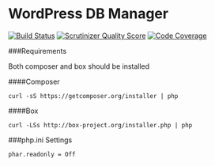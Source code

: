 # WordPress DB Manager

[![Build Status](https://travis-ci.org/tivnet/wpdb.png?branch=master)](https://travis-ci.org/derhansen/symfony-console-example)
[![Scrutinizer Quality Score](https://scrutinizer-ci.com/g/tivnet/wpdb/badges/quality-score.png?s=18c7986bab3dcf1fe80da346609f9b6a97e3dc19)](https://scrutinizer-ci.com/g/tivnet/wpdb/)
[![Code Coverage](https://scrutinizer-ci.com/g/tivnet/wpdb/badges/coverage.png?s=328ee8e2fabc6ba7acac609a8595a5d2e7af03dd)](https://scrutinizer-ci.com/g/tivnet/wpdb/)

###Requirements

Both composer and box should be installed

####Composer

```
curl -sS https://getcomposer.org/installer | php
```

####Box
```
curl -LSs http://box-project.org/installer.php | php
```

###php.ini Settings
```
phar.readonly = Off
```

